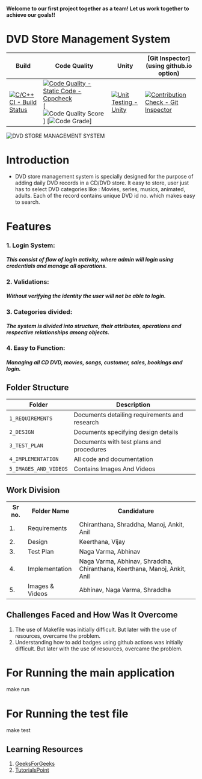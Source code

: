 <h4>Welcome to our first project together as a team! Let us work together to achieve our goals!!</h4>

# DVD Store Management System

Build | Code Quality | Unity | [Git Inspector](using github.io option)
------|--------------|-------|-----------------------------------------
[![C/C++ CI - Build Status](https://github.com/abhinavrj/Project-Centauri/actions/workflows/c-cpp.yml/badge.svg)](https://github.com/abhinavrj/Project-Centauri/actions/workflows/c-cpp.yml) | [![Code Quality - Static Code - Cppcheck](https://github.com/abhinavrj/Project-Centauri/actions/workflows/cppcheck.yml/badge.svg)](https://github.com/abhinavrj/Project-Centauri/actions/workflows/cppcheck.yml) [![Code Quality Score](https://www.code-inspector.com/project/26798/score/svg)] [![Code Grade](https://www.code-inspector.com/project/26798/status/svg)]| [![Unit Testing - Unity](https://github.com/abhinavrj/Project-Centauri/actions/workflows/unity.yml/badge.svg)](https://github.com/abhinavrj/Project-Centauri/actions/workflows/unity.yml)| [![Contribution Check - Git Inspector](https://github.com/abhinavrj/Project-Centauri/actions/workflows/gitinspector.yml/badge.svg)](https://github.com/abhinavrj/Project-Centauri/actions/workflows/gitinspector.yml)

![DVD STORE MANAGEMENT SYSTEM](https://github.com/abhinavrj/Project-Centauri/blob/main/5_IMAGES_AND_VIDEOS/DVD%20STORE%20MANAGEMENT%20SYSTEM.jpg)

# Introduction
- DVD store management system is specially designed for the purpose of adding daily DVD records in a CD/DVD store. It easy to store, user just has to select DVD categories like : Movies, series, musics, animated, adults. Each of the record contains unique DVD id no. which makes easy to search.

<h1>Features</h1>

<h3>1. Login System:</h3><h5>This consist of flow of login activity, where admin will login using credentials and manage all operations.</h5>
  
<h3>2. Validations:</h3><h5>Without verifying the identity the user will not be able to login.</h5>
  
<h3>3. Categories divided:</h3><h5>The system is divided into structure, their attributes, operations and respective relationships among objects.</h5>
  
<h3>4. Easy to Function:</h3><h5>Managing all CD DVD, movies, songs, customer, sales, bookings and login.</h5>


## Folder Structure
Folder             | Description
-------------------| -----------------------------------------
`1_REQUIREMENTS`   | Documents detailing requirements and research
`2_DESIGN`         | Documents specifying design details
`3_TEST_PLAN`      | Documents with test plans and procedures
`4_IMPLEMENTATION` | All code and documentation
`5_IMAGES_AND_VIDEOS`   | Contains Images And Videos

<h2>Work Division</h2>
<table>
  <tr>
    <th>Sr no.</th>
    <th>Folder Name</th>
    <th>Candidature</th>
  </tr>
  <tr>
  <td>1.</td>
  <td>Requirements</td>
    <td>Chiranthana, Shraddha, Manoj, Ankit, Anil</td>
  </tr>
  <tr>
  <td>2.</td>
  <td>Design</td>
    <td>Keerthana, Vijay</td>
  </tr>
  <tr>
  <td>3.</td>
  <td>Test Plan</td>
    <td>Naga Varma, Abhinav</td>
  </tr>
  <tr>
  <td>4.</td>
  <td>Implementation</td>
    <td>Naga Varma, Abhinav, Shraddha, Chiranthana, Keerthana, Manoj, Ankit, Anil </td>
  </tr>
  <tr>
  <td>5.</td>
    <td>Images & Videos</td>
    <td> Abhinav, Naga Varma, Shraddha</td>
  </tr>
  </table>


## Challenges Faced and How Was It Overcome

1. The use of Makefile was initially difficult. But later with the use of resources, overcame the problem.
2. Understanding how to add badges using github actions was initially difficult. But later with the use of resources, overcame the problem.


# For Running the main application
make run
# For Running the test file
make test


## Learning Resources
1. [GeeksForGeeks](https://www.geeksforgeeks.org/c-programming-language/)
2. [TutorialsPoint](https://www.tutorialspoint.com/cprogramming/index.htm)

